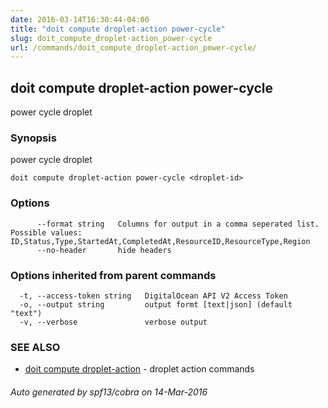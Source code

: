 ```yaml
---
date: 2016-03-14T16:30:44-04:00
title: "doit compute droplet-action power-cycle"
slug: doit_compute_droplet-action_power-cycle
url: /commands/doit_compute_droplet-action_power-cycle/
---
```

## doit compute droplet-action power-cycle

power cycle droplet

### Synopsis


power cycle droplet

```
doit compute droplet-action power-cycle <droplet-id>
```

### Options

```
      --format string   Columns for output in a comma seperated list. Possible values: ID,Status,Type,StartedAt,CompletedAt,ResourceID,ResourceType,Region
      --no-header       hide headers
```

### Options inherited from parent commands

```
  -t, --access-token string   DigitalOcean API V2 Access Token
  -o, --output string         output formt [text|json] (default "text")
  -v, --verbose               verbose output
```

### SEE ALSO
* [doit compute droplet-action](/commands/doit_compute_droplet-action/)	 - droplet action commands

###### Auto generated by spf13/cobra on 14-Mar-2016
